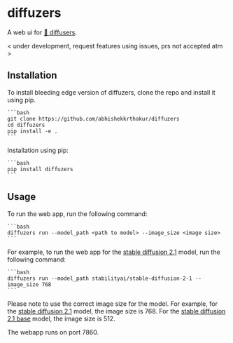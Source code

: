 # diffuzers

A web ui for [🤗 diffusers](https://github.com/huggingface/diffusers).

< under development, request features using issues, prs not accepted atm >

## Installation

To install bleeding edge version of diffuzers, clone the repo and install it using pip.

    ```bash
    git clone https://github.com/abhishekkrthakur/diffuzers
    cd diffuzers
    pip install -e .
    ```

Installation using pip:
    
    ```bash 
    pip install diffuzers
    ```

## Usage

To run the web app, run the following command:

    ```bash
    diffuzers run --model_path <path to model> --image_size <image size>
    ``` 
    
For example, to run the web app for the [stable diffusion 2.1](https://huggingface.co/stabilityai/stable-diffusion-2-1) model, run the following command:


    ```bash
    diffuzers run --model_path stabilityai/stable-diffusion-2-1 --image_size 768
    ```

Please note to use the correct image size for the model. For example, for the [stable diffusion 2.1](https://huggingface.co/stabilityai/stable-diffusion-2-1) model, the image size is 768. For the [stable diffusion 2.1 base](https://huggingface.co/stabilityai/stable-diffusion-2-1-base) model, the image size is 512.


The webapp runs on port 7860.